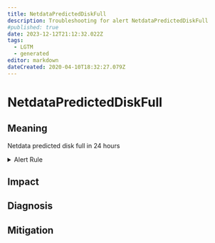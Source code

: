 ```yaml
---
title: NetdataPredictedDiskFull
description: Troubleshooting for alert NetdataPredictedDiskFull
#published: true
date: 2023-12-12T21:12:32.022Z
tags: 
  - LGTM
  - generated
editor: markdown
dateCreated: 2020-04-10T18:32:27.079Z
---
```


# NetdataPredictedDiskFull

## Meaning
[//]: # "Short paragraph that explains what the alert means"
Netdata predicted disk full in 24 hours

<details>
  <summary>Alert Rule</summary>

{{% rule "netdata/netdata-internal.yml" "NetdataPredictedDiskFull" %}}

<!-- Rule when generated

```yaml
alert: NetdataPredictedDiskFull
expr: predict_linear(netdata_disk_space_GB_average{dimension=~"avail|cached"}[3h], 24 * 3600) < 0
for: 0m
labels:
    severity: warning
annotations:
    summary: Netdata predicted disk full (instance {{ $labels.instance }})
    description: |-
        Netdata predicted disk full in 24 hours
          VALUE = {{ $value }}
          LABELS = {{ $labels }}
    runbook: https://github.com/srerun/prometheus-alerts/blob/main/content/runbooks/netdata-internal/NetdataPredictedDiskFull.md

```

-->

</details>


## Impact
[//]: # "What could / will happen if the alert is not addressed"



## Diagnosis
[//]: # "Steps to take to identify the cause of the problem"



## Mitigation
[//]: # "The steps necessary to resolve the alert"
